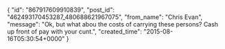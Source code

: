  {
   "id": "867917609910839",
   "post_id": "462493170453287_480688621967075",
   "from_name": "Chris Evan",
   "message": "Ok, but what abou the costs of carrying these persons?  Cash up front of pay with your cunt.",
   "created_time": "2015-08-16T05:30:54+0000"
 }
